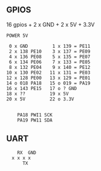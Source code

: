 
## GPIOS 

16 gpios + 2 x GND + 2 x 5V + 3.3V

```
POWER 5V

 0 x GND         1 x 139 = PE11
 2 x 138 PE10    3 x 137 = PE09
 4 x 136 PE08    5 x 135 = PE07
 6 x 134 PE06    7 x 133 = PE05
 8 x 132 PE04    9 x 140 = PE12
10 x 130 PE02   11 x 131 = PE03
12 x 128 PE00   13 x 129 = PE01
14 o 018 PA18   15 o 019 = PA19
16 x 143 PE15   17 o ? GND
18 x ??         19 x 5V
20 x 5V         22 o 3.3V


    PA18 PWI1 SCK
    PA19 PW11 SDA

```

## UART


```
    RX  GND
  x x x x
      TX
```